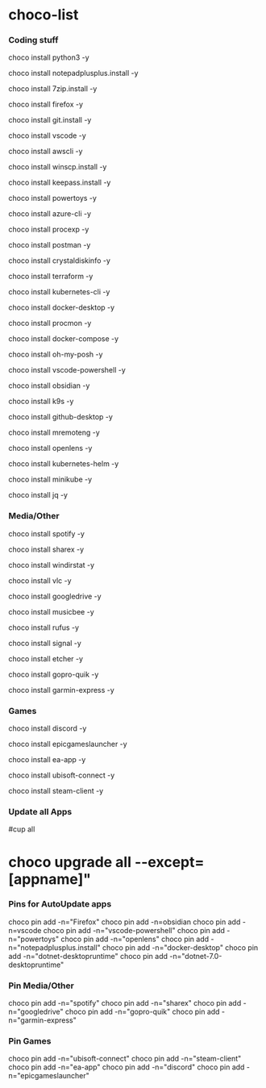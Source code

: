 # choco-list

### Coding stuff
choco install python3 -y 

choco install notepadplusplus.install -y 

choco install 7zip.install -y 

choco install firefox -y 

choco install git.install -y 

choco install vscode -y 

choco install awscli -y 

choco install winscp.install -y 

choco install keepass.install -y 

choco install powertoys -y 

choco install azure-cli -y 

choco install procexp -y 

choco install postman -y 

choco install crystaldiskinfo -y 

choco install terraform -y 

choco install kubernetes-cli -y 

choco install docker-desktop -y 

choco install procmon -y 

choco install docker-compose -y 

choco install oh-my-posh -y 

choco install vscode-powershell -y 

choco install obsidian -y 

choco install k9s -y 

choco install github-desktop -y 

choco install mremoteng -y 

choco install openlens -y 

choco install kubernetes-helm -y 

choco install minikube -y 

choco install jq -y 


### Media/Other
choco install spotify -y 

choco install sharex -y 

choco install windirstat -y 

choco install vlc -y 

choco install googledrive -y 

choco install musicbee -y 

choco install rufus -y 

choco install signal -y 

choco install etcher -y 

choco install gopro-quik -y

choco install garmin-express -y


### Games
choco install discord -y 

choco install epicgameslauncher -y 

choco install ea-app -y 

choco install ubisoft-connect -y 

choco install steam-client -y 


### Update all Apps
#cup all
# choco upgrade all --except=[appname]"


### Pins for AutoUpdate apps
choco pin add -n="Firefox"
choco pin add -n=obsidian
choco pin add -n=vscode
choco pin add -n="vscode-powershell"
choco pin add -n="powertoys"
choco pin add -n="openlens"
choco pin add -n="notepadplusplus.install"
choco pin add -n="docker-desktop"
choco pin add -n="dotnet-desktopruntime"
choco pin add -n="dotnet-7.0-desktopruntime"


### Pin Media/Other
choco pin add -n="spotify"
choco pin add -n="sharex"
choco pin add -n="googledrive"
choco pin add -n="gopro-quik"
choco pin add -n="garmin-express"



### Pin Games
choco pin add -n="ubisoft-connect"
choco pin add -n="steam-client"
choco pin add -n="ea-app"
choco pin add -n="discord"
choco pin add -n="epicgameslauncher"
